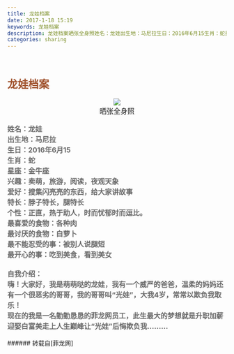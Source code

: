 ```yaml
---
title: 龙娃档案
date: 2017-1-18 15:19
keywords: 龙娃档案
description: 龙娃档案晒张全身照姓名：龙娃出生地：马尼拉生日：2016年6月15生肖：蛇星座：金牛座兴趣：卖萌，旅游，阅读，夜观天象爱好：搜集闪亮亮的东西，给大家讲故事特长：脖子特长，腿特长个性：正直，热于助人，时而忧郁时而逗比。最喜爱的食物：各种肉最讨厌的食物：白萝卜最不能忍受的事：被别人说腿短最开心的事：吃到美食，看到美女自我介绍：嗨！大家好，我是萌萌哒的龙娃，我有一个威严的爸爸，温柔的妈妈还有一个很恶劣的哥哥，我的哥哥叫“光娃”，大我4岁，常常以欺负我取乐！现在的我是一名勤勤恳恳的菲龙网员工，此生最大的梦想就是升职加薪迎娶白富美走上人生巅峰让“光娃”后悔欺负我………
categories: sharing
---
```

<td class="t_f" id="postmessage_465476">

<div align="left"><strong><font size="5"><font color="#000000"><br/>
</font></font></strong></div><br/>
<div align="left"><strong><font size="5"><font color="#a0522d">龙娃档案</font></font></strong></div><br/>
<div align="center">

<img aid="470053" data-cf-modified-9079feb63d7ee667b1d68b9a-="" file="data/attachment/forum/201701/18/185807x9ylmgvmird9z4dv.png.thumb.jpg" id="aimg_470053" inpost="1" onclick="" onmouseover="" src="http://www.flw.ph/data/attachment/forum/201701/18/185807x9ylmgvmird9z4dv.png" style="cursor:pointer" zoomfile="data/attachment/forum/201701/18/185807x9ylmgvmird9z4dv.png"/>


</div><div align="center"><font size="3">晒张全身照</font><img alt="" border="0" onclick="" onmouseover="" smilieid="130" src="static/image/smiley/default/loveliness.gif"/></div><br/>
<font color="#696969"><strong><font size="3">姓名：龙娃</font><br/>
<font size="3">出生地：马尼拉</font><br/>
<font size="3">生日：2016年6月15</font><br/>
<font size="3">生肖：蛇</font><br/>
<font size="3">星座：金牛座</font><br/>
<font size="3">兴趣：卖萌，旅游，阅读，夜观天象</font><br/>
<font size="3">爱好：搜集闪亮亮的东西，给大家讲故事</font><br/>
<font size="3">特长：脖子特长，腿特长</font><br/>
<font size="3">个性：正直，热于助人，时而忧郁时而逗比。</font><br/>
<font size="3">最喜爱的食物：各种肉</font><br/>
<font size="3">最讨厌的食物：白萝卜</font><br/>
<font size="3">最不能忍受的事：被别人说腿短</font><br/>
<font size="3">最开心的事：吃到美食，看到美女</font></strong><br/>
<strong><font size="3"><br/>
自我介绍：</font></strong><br/>
<strong><font size="3">嗨！大家好，我是萌萌哒的龙娃，我有一个威严的爸爸，温柔的妈妈还有一个很恶劣的哥哥，我的哥哥叫“光娃”，大我4岁，常常以欺负我取乐！</font></strong><br/>
<strong><font size="3">现在的我是一名勤勤恳恳的菲龙网员工，此生最大的梦想就是升职加薪迎娶白富美走上人生巅峰让“光娃”后悔欺负我………</font></strong><br/>
</font><br/>
</td>
###### 转载自[菲龙网]